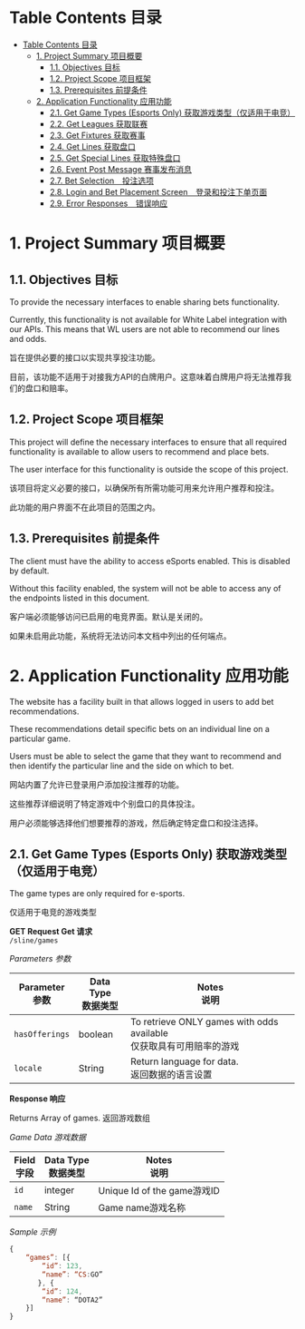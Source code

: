 
# Table Contents 目录
- [Table Contents 目录](#table-contents)
    - [1. Project Summary 项目概要](#1-project-summary)
        - [1.1. Objectives 目标](#11-objectives)
        - [1.2. Project Scope 项目框架](#12-project-scope)
        - [1.3. Prerequisites 前提条件](#13-prerequisites)
    - [2. Application Functionality 应用功能](#2-application-functionality)
        - [2.1.	Get Game Types (Esports Only)  获取游戏类型（仅适用于电竞）](#21-get-game-types)
        - [2.2.	Get Leagues 获取联赛](#22-get-leagues)
        - [2.3.	Get Fixtures 获取赛事](#23-get-fixtures)
        - [2.4.	Get Lines 获取盘口](#24-get-lines)
        - [2.5.	Get Special Lines 获取特殊盘口](#25-get-special-lines)
        - [2.6.	Event Post Message 赛事发布消息](#26-event-post-message)
        - [2.7.	Bet Selection　投注选项](#27-bet-selection)
        - [2.8.	Login and Bet Placement Screen　登录和投注下单页面](#28-login-and-bet-placement-screen)
        - [2.9.	Error Responses　错误响应](#29-error-responses)

# 1. Project Summary 项目概要 <a name="1-project-summary"></a>

## 1.1. Objectives 目标 <a name="11-objectives"></a>

To provide the necessary interfaces to enable sharing bets functionality.

Currently, this functionality is not available for White Label integration with our APIs. This means that WL users are not able to recommend our lines and odds.

旨在提供必要的接口以实现共享投注功能。

目前，该功能不适用于对接我方API的白牌用户。这意味着白牌用户将无法推荐我们的盘口和赔率。

## 1.2. Project Scope 项目框架 <a name="12-project-scope"></a>

This project will define the necessary interfaces to ensure that all required functionality is available to allow users to recommend and place bets.

The user interface for this functionality is outside the scope of this project.

该项目将定义必要的接口，以确保所有所需功能可用来允许用户推荐和投注。

此功能的用户界面不在此项目的范围之内。

## 1.3. Prerequisites 前提条件 <a name="13-prerequisites"></a>

The client must have the ability to access eSports enabled. This is disabled by default.

Without this facility enabled, the system will not be able to access any of the endpoints listed in this document.

客户端必须能够访问已启用的电竞界面。默认是关闭的。

如果未启用此功能，系统将无法访问本文档中列出的任何端点。

# 2. Application Functionality 应用功能 <a name="2-application-functionality"></a>

The website has a facility built in that allows logged in users to add bet recommendations.

These recommendations detail specific bets on an individual line on a particular game.

Users must be able to select the game that they want to recommend and then identify the particular line and the side on which to bet.

网站内置了允许已登录用户添加投注推荐的功能。

这些推荐详细说明了特定游戏中个别盘口的具体投注。

用户必须能够选择他们想要推荐的游戏，然后确定特定盘口和投注选择。

## 2.1. Get Game Types (Esports Only)  获取游戏类型（仅适用于电竞）<a name="21-get-game-types"></a>

The game types are only required for e-sports. 

仅适用于电竞的游戏类型

**GET Request  Get 请求** <br/>
        `/sline/games`

*Parameters 参数*

| Parameter <br/>参数 | Data Type <br/>数据类型 | Notes <br/>说明 |
| --- | --- | --- |
| `hasOfferings`  | boolean | To retrieve ONLY games with odds available <br/>仅获取具有可用赔率的游戏 |
| `locale` | String | Return language for data. <br/>返回数据的语言设置 |


**Response 响应**

Returns Array of games. 返回游戏数组

*Game Data  游戏数据*

| Field <br/>字段 | Data Type <br/>数据类型 | Notes <br/>说明 |
| --- | --- | --- |
| `id`  | integer<int32> | Unique Id of the game游戏ID |
| `name` | String | Game name游戏名称 |

*Sample 示例*

```js
{
	“games”: [{
		“id”: 123,
		“name”: “CS:GO”
	   }, {
		“id”: 124,
		“name”: “DOTA2”
   	}]
}
```
